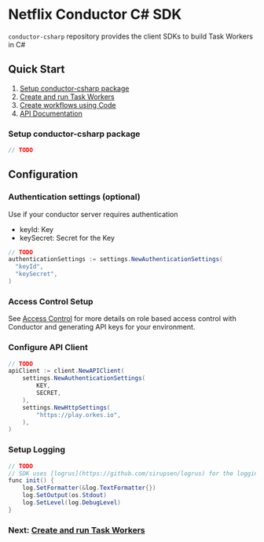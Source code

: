 # Netflix Conductor C# SDK

`conductor-csharp` repository provides the client SDKs to build Task Workers in C#

## Quick Start

1. [Setup conductor-csharp package](#Setup-conductor-csharp-package)
2. [Create and run Task Workers](/docs/readme/workers.md)
3. [Create workflows using Code](/docs/readme/workflow.md)
4. [API Documentation](/docs/api/)
   
### Setup conductor-csharp package

```csharp
// TODO
```

## Configuration

### Authentication settings (optional)
Use if your conductor server requires authentication
* keyId: Key
* keySecret: Secret for the Key

```csharp
// TODO
authenticationSettings := settings.NewAuthenticationSettings(
  "keyId",
  "keySecret",
)
```

### Access Control Setup
See [Access Control](https://orkes.io/content/docs/getting-started/concepts/access-control) for more details on role based access control with Conductor and generating API keys for your environment.

### Configure API Client
```csharp
// TODO
apiClient := client.NewAPIClient(
    settings.NewAuthenticationSettings(
        KEY,
        SECRET,
    ),
    settings.NewHttpSettings(
        "https://play.orkes.io",
    ),
)
```

### Setup Logging

```csharp
// TODO
// SDK uses [logrus](https://github.com/sirupsen/logrus) for the logging.
func init() {
	log.SetFormatter(&log.TextFormatter{})
	log.SetOutput(os.Stdout)
	log.SetLevel(log.DebugLevel)
}
```

### Next: [Create and run Task Workers](/docs/readme/workers.md)
